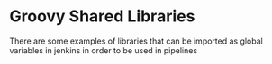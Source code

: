 # Groovy Shared Libraries
There are some examples of libraries that can be imported as global variables in jenkins in order to be used in pipelines
